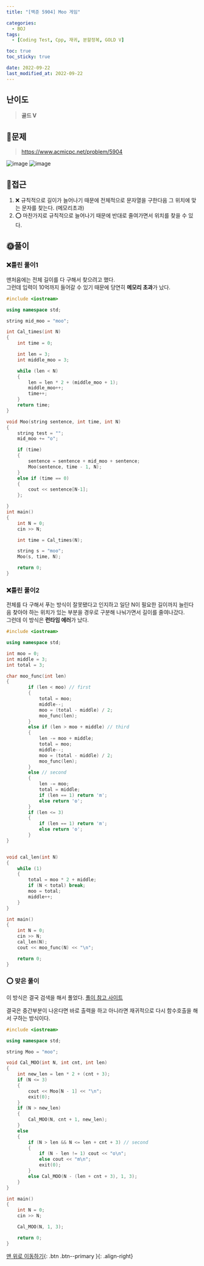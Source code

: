 ```yaml
---
title: "[백준 5904] Moo 게임"

categories:
  - BOJ
tags:
  - [Coding Test, Cpp, 재귀, 분할정복, GOLD V]

toc: true
toc_sticky: true

date: 2022-09-22
last_modified_at: 2022-09-22
---
```


## 난이도

> **골드 V**

## 📜문제

> <https://www.acmicpc.net/problem/5904>

![image](https://user-images.githubusercontent.com/81313733/191635123-e27f6d87-ada5-4395-a76d-f03c18935e0e.png)
![image](https://user-images.githubusercontent.com/81313733/191635163-7516762e-47ea-4b54-a74d-567ce976463a.png)

## 🔎접근

1. ❌ 규칙적으로 길이가 늘어나기 때문에 전체적으로 문자열을 구한다음 그 위치에 맞는 문자를 찾는다. (메모리초과)
2. ⭕ 마찬가지로 규칙적으로 늘어나기 때문에 반대로 줄여가면서 위치를 찾을 수 있다.

## 🌞풀이

### ❌틀린 풀이1

맨처음에는 전체 길이를 다 구해서 찾으려고 했다.  
그런데 입력이 10억까지 들어갈 수 있기 때문에 당연히 **메모리 초과**가 났다.

```c++
#include <iostream>

using namespace std;

string mid_moo = "moo";

int Cal_times(int N)
{
	int time = 0;

	int len = 3;
	int middle_moo = 3;

	while (len < N)
	{
		len = len * 2 + (middle_moo + 1);
		middle_moo++;
		time++;
	}
	return time;
}

void Moo(string sentence, int time, int N)
{
	string test = "";
	mid_moo += "o";

	if (time)
	{
		sentence = sentence + mid_moo + sentence;
		Moo(sentence, time - 1, N);
	}
	else if (time == 0)
	{
		cout << sentence[N-1];
	};

}
int main()
{
	int N = 0;
	cin >> N;

	int time = Cal_times(N);

	string s = "moo";
	Moo(s, time, N);

	return 0;
}
```

### ❌틀린 풀이2

전체를 다 구해서 푸는 방식이 잘못됐다고 인지하고 일단 N이 필요한 길이까지 늘린다음 찾아야 하는 위치가 있는 부분을 경우로 구분해 나눠가면서 길이를 줄여나갔다.  
그런데 이 방식은 **런타임 에러**가 났다.

```c++
#include <iostream>

using namespace std;

int moo = 0;
int middle = 3;
int total = 3;

char moo_func(int len)
{
		if (len < moo) // first
		{
			total = moo;
			middle--;
			moo = (total - middle) / 2;
			moo_func(len);
		}
		else if (len > moo + middle) // third
		{
			len -= moo + middle;
			total = moo;
			middle--;
			moo = (total - middle) / 2;
			moo_func(len);
		}
		else // second
		{
			len -= moo;
			total = middle;
			if (len == 1) return 'm';
			else return 'o';
		}
		if (len <= 3)
		{
			if (len == 1) return 'm';
			else return 'o';
		}
}


void cal_len(int N)
{
	while (1)
	{
		total = moo * 2 + middle;
		if (N < total) break;
		moo = total;
		middle++;
	}
}

int main()
{
	int N = 0;
	cin >> N;
	cal_len(N);
	cout << moo_func(N) << "\n";

	return 0;
}
```

### ⭕ 맞은 풀이

이 방식은 결국 검색을 해서 풀었다. [풀이 참고 사이트](https://excited-hyun.tistory.com/110)

결국은 중간부분이 나온다면 바로 출력을 하고 아니라면 재귀적으로 다시 함수호출을 해서 구하는 방식이다.

```c++
#include <iostream>

using namespace std;

string Moo = "moo";

void Cal_MOO(int N, int cnt, int len)
{
	int new_len = len * 2 + (cnt + 3);
	if (N <= 3)
	{
		cout << Moo[N - 1] << "\n";
		exit(0);
	}
	if (N > new_len)
	{
		Cal_MOO(N, cnt + 1, new_len);
	}
	else
	{
		if (N > len && N <= len + cnt + 3) // second
		{
			if (N - len != 1) cout << "o\n";
			else cout << "m\n";
			exit(0);
		}
		else Cal_MOO(N - (len + cnt + 3), 1, 3);
	}
}

int main()
{
	int N = 0;
	cin >> N;

	Cal_MOO(N, 1, 3);

	return 0;
}
```

[맨 위로 이동하기](#){: .btn .btn--primary }{: .align-right}
